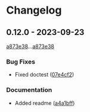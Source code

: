 # Changelog

## 0.12.0 - 2023-09-23

[a873e38](a873e3832fdc3d17e91dc63ec07e6e8ae41a9b25)...[a873e38](a873e3832fdc3d17e91dc63ec07e6e8ae41a9b25)

### Bug Fixes

- Fixed doctest ([07e4cf2](07e4cf2fcbb1ba29dcf5787affba18b30d2d2bd1))

### Documentation

- Added readme ([a4a1bff](a4a1bff8df6bd5e7377982b22828e847c8277df4))

<!-- generated by git-cliff -->
